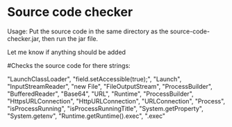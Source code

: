 # Source code checker

Usage: Put the source code in the same directory as the source-code-checker.jar, then run the jar file.

Let me know if anything should be added


#Checks the source code for there strings:

"LaunchClassLoader", "field.setAccessible(true);", "Launch", "InputStreamReader", "new File", "FileOutputStream", "ProcessBuilder", "BufferedReader", "Base64", "URL", "Runtime", "ProcessBuilder", "HttpsURLConnection", "HttpURLConnection", "URLConnection", "Process", "isProcessRunning", "isProcessRunningTitle", "System.getProperty", "System.getenv", "Runtime.getRuntime().exec", ".exec"
